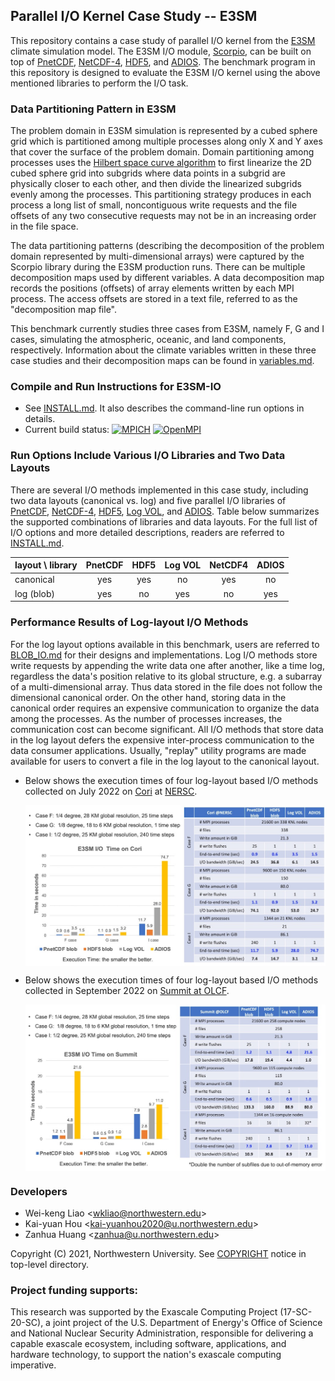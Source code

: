 ## Parallel I/O Kernel Case Study -- E3SM

This repository contains a case study of parallel I/O kernel from the
[E3SM](https://github.com/E3SM-Project/E3SM) climate simulation model. The E3SM
I/O module, [Scorpio](https://github.com/E3SM-Project/scorpio), can be built on
top of [PnetCDF](https://github.com/Parallel-NetCDF/PnetCDF),
[NetCDF-4](http://www.unidata.ucar.edu/software/netcdf),
[HDF5](https://www.hdfgroup.org/solutions/hdf5), and
[ADIOS](https://github.com/ornladios/ADIOS2).
The benchmark program in this repository is designed to evaluate the E3SM I/O
kernel using the above mentioned libraries to perform the I/O task.

### Data Partitioning Pattern in E3SM
The problem domain in E3SM simulation is represented by a cubed sphere grid
which is partitioned among multiple processes along only X and Y axes that
cover the surface of the problem domain. Domain partitioning among processes
uses the
[Hilbert space curve algorithm](https://en.wikipedia.org/wiki/Hilbert_curve)
to first linearize the 2D cubed sphere grid into subgrids where data points in
a subgrid are physically closer to each other, and then divide the linearized
subgrids evenly among the processes. This partitioning strategy produces in
each process a long list of small, noncontiguous write requests and the file
offsets of any two consecutive requests may not be in an increasing order in
the file space.

The data partitioning patterns (describing the decomposition of the problem
domain represented by multi-dimensional arrays) were captured by the Scorpio
library during the E3SM production runs. There can be multiple decomposition
maps used by different variables. A data decomposition map records the
positions (offsets) of array elements written by each MPI process. The access
offsets are stored in a text file, referred to as the "decomposition map file".

This benchmark currently studies three cases from E3SM, namely F, G and I
cases, simulating the atmospheric, oceanic, and land components, respectively.
Information about the climate variables written in these three case studies and
their decomposition maps can be found in [variables.md](./docs/variables.md).

### Compile and Run Instructions for E3SM-IO
* See [INSTALL.md](./docs/INSTALL.md). It also describes the command-line run
  options in details.
* Current build status:
  [![MPICH](https://github.com/Parallel-NetCDF/E3SM-IO/actions/workflows/mpich_static.yml/badge.svg)](https://github.com/Parallel-NetCDF/E3SM-IO/actions/workflows/mpich_static.yml)
  [![OpenMPI](https://github.com/Parallel-NetCDF/E3SM-IO/actions/workflows/ubuntu_ompi.yml/badge.svg)](https://github.com/Parallel-NetCDF/E3SM-IO/actions/workflows/ubuntu_ompi.yml)

### Run Options Include Various I/O Libraries and Two Data Layouts
There are several I/O methods implemented in this case study, including two
data layouts (canonical vs. log) and five parallel I/O libraries of
[PnetCDF](https://github.com/Parallel-NetCDF/PnetCDF),
[NetCDF-4](https://github.com/Unidata/netcdf-c),
[HDF5](https://github.com/HDFGroup/hdf5),
[Log VOL](https://github.com/DataLib-ECP/vol-log-based), and
[ADIOS](https://github.com/ornladios/ADIOS2).
Table below summarizes the supported combinations of libraries and data
layouts. For the full list of I/O options and more detailed descriptions,
readers are referred to [INSTALL.md](./docs/INSTALL.md).

| layout \ library | PnetCDF | HDF5 | Log VOL | NetCDF4  | ADIOS |
|------------------|:-------:|:----:|:-------:|:--------:|:-----:|
| canonical        | yes     | yes  | no      | yes      | no    |
| log (blob)       | yes     | no   | yes     | no       | yes   |

### Performance Results of Log-layout I/O Methods
For the log layout options available in this benchmark, users are referred to
[BLOB_IO.md](./docs/BLOB_IO.md) for their designs and implementations. Log I/O
methods store write requests by appending the write data one after another,
like a time log, regardless the data's position relative to its global
structure, e.g. a subarray of a multi-dimensional array. Thus data stored in
the file does not follow the dimensional canonical order. On the other hand,
storing data in the canonical order requires an expensive communication to
organize the data among the processes. As the number of processes increases,
the communication cost can become significant. All I/O methods that store data
in the log layout defers the expensive inter-process communication to the data
consumer applications. Usually, "replay" utility programs are made available
for users to convert a file in the log layout to the canonical layout.

* Below shows the execution times of four log-layout based I/O methods
  collected on July 2022 on [Cori](https://docs.nersc.gov/systems/cori/) at
  [NERSC](https://www.nersc.gov).
  <p align="center">
  <img align="center" src="./docs/cori_07192022.jpg" alt="Performance of log-layout based I/O methods on Cori" width="600">
  </p>

* Below shows the execution times of four log-layout based I/O methods
  collected in September 2022 on [Summit at OLCF](https://www.olcf.ornl.gov/summit/).
  <p align="center">
  <img align="center" src="./docs/summit_09_2022.jpg" alt="Performance of log-layout based I/O methods on Summit" width="600">
  </p>

### Developers
* Wei-keng Liao <<wkliao@northwestern.edu>>
* Kai-yuan Hou <<kai-yuanhou2020@u.northwestern.edu>>
* Zanhua Huang <<zanhua@u.northwestern.edu>>

Copyright (C) 2021, Northwestern University.
See [COPYRIGHT](COPYRIGHT) notice in top-level directory.

### Project funding supports:
This research was supported by the Exascale Computing Project (17-SC-20-SC), a
joint project of the U.S. Department of Energy's Office of Science and National
Nuclear Security Administration, responsible for delivering a capable exascale
ecosystem, including software, applications, and hardware technology, to
support the nation's exascale computing imperative.

